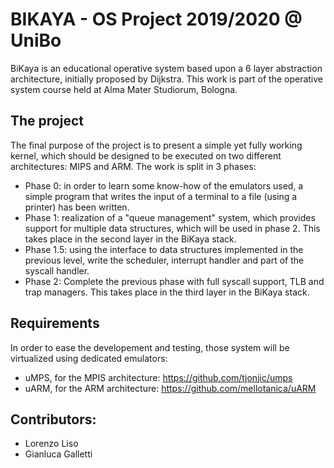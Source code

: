 # BIKAYA - OS Project 2019/2020 @ UniBo
BiKaya is an educational operative system based upon a 6 layer abstraction architecture, initially proposed by Dijkstra. This work is part of the operative system course held at Alma Mater Studiorum, Bologna.

## The project
The final purpose of the project is to present a simple yet fully working kernel, which should be designed to be executed on two different architectures: MIPS and ARM.
The work is split in 3 phases:
- Phase 0: in order to learn some know-how of the emulators used, a simple program that writes the input of a terminal to a file (using a printer) has been written.
- Phase 1: realization of a "queue management" system, which provides support for multiple data structures, which will be used in phase 2. This takes place in the second layer in the BiKaya stack.
- Phase 1.5: using the interface to data structures implemented in the previous level, write the scheduler, interrupt handler and part of the syscall handler.
- Phase 2: Complete the previous phase with full syscall support, TLB and trap managers. This takes place in the third layer in the BiKaya stack.


## Requirements
In order to ease the developement and testing, those system will be virtualized using dedicated emulators:
- uMPS, for the MPIS architecture: https://github.com/tjonjic/umps
- uARM, for the ARM architecture: https://github.com/mellotanica/uARM

## Contributors:
- Lorenzo Liso
- Gianluca Galletti
